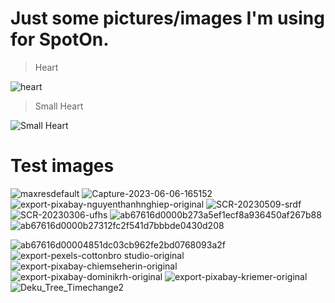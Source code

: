 # Just some pictures/images I'm using for SpotOn. 

> Heart


![heart](https://github.com/SenpaiHunters/Pictures/assets/103985728/94f3cd2f-e99b-435d-85c9-4ed897027297)

> Small Heart


![Small Heart](https://github.com/SenpaiHunters/Pictures/assets/103985728/ea96ab3d-1092-4584-bdd5-afcb8625d121)

# Test images

![maxresdefault](https://github.com/SenpaiHunters/Pictures/assets/103985728/6d5a88fd-78ae-41ce-b1ea-80f12d4e7a0b)
![Capture-2023-06-06-165152](https://github.com/SenpaiHunters/Pictures/assets/103985728/a8ab9faf-7c94-4931-859a-ac4160f9e04b)
![export-pixabay-nguyenthanhnghiep-original](https://github.com/SenpaiHunters/Pictures/assets/103985728/fc390f5d-a98b-40be-9323-a8e2e839afce)
![SCR-20230509-srdf](https://github.com/SenpaiHunters/Pictures/assets/103985728/39a79e41-7dd9-43ef-aaa1-ca950fd87dc3)
![SCR-20230306-ufhs](https://github.com/SenpaiHunters/Pictures/assets/103985728/3e23b534-3946-4867-bbf1-02f24ea8116f)
![ab67616d0000b273a5ef1ecf8a936450af267b88](https://github.com/SenpaiHunters/Pictures/assets/103985728/d7f88ca4-058a-4c26-aa75-6206381583cb)
![ab67616d0000b27312fc2f541d7bbbde0430d208](https://github.com/SenpaiHunters/Pictures/assets/103985728/762563dd-30d9-4bc6-a46a-37b234c8983c)


![ab67616d00004851dc03cb962fe2bd0768093a2f](https://github.com/SenpaiHunters/Pictures/assets/103985728/3d9ae60d-217a-4ef0-89a0-58cadc01144f)
![export-pexels-cottonbro studio-original](https://github.com/SenpaiHunters/Pictures/assets/103985728/5f57c71d-7c61-4e9d-a834-fa25596d0f03)
![export-pixabay-chiemseherin-original](https://github.com/SenpaiHunters/Pictures/assets/103985728/9f426e9c-a318-4e3f-802c-53348db0d3a1)
![export-pixabay-dominikrh-original](https://github.com/SenpaiHunters/Pictures/assets/103985728/df919bbf-c40e-4b98-aa99-f087aeb33953)
![export-pixabay-kriemer-original](https://github.com/SenpaiHunters/Pictures/assets/103985728/920dc048-1391-4d83-bdd9-de43322da72f)
![Deku_Tree_Timechange2](https://github.com/SenpaiHunters/Pictures/assets/103985728/7db58466-b6a7-4a7a-a65c-565d77116eb5)
